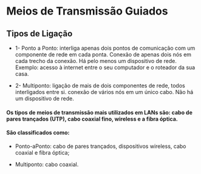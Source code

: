 # Meios de Transmissão Guiados

## Tipos de Ligação

- 1- Ponto a Ponto: interliga apenas dois pontos de comunicação com um componente de rede em cada ponta. Conexão de apenas dois nós em cada trecho da conexão. Há pelo menos um dispositivo de rede. Exemplo: acesso à internet entre o seu computador e o roteador da sua casa.

- 2- Multiponto: ligação de mais de dois componentes de rede, todos interligados entre si. conexão de vários nós em um único cabo. Não há um dispositivo de rede.

#### Os tipos de meios de transmissão mais utilizados em LANs são: cabo de pares trançados (UTP), cabo coaxial fino, wireless e a fibra óptica.

#### São classificados como:

- Ponto-aPonto: cabo de pares trançados, dispositivos wireless, cabo coaxial e fibra óptica;

- Multiponto: cabo coaxial.

